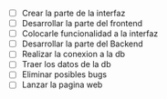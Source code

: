 - [ ] Crear la parte de la interfaz
- [ ] Desarrollar la parte del frontend
- [ ] Colocarle funcionalidad a la interfaz
- [ ] Desarrollar la parte del Backend
- [ ] Realizar la conexion a la db
- [ ] Traer los datos de la db
- [ ] Eliminar posibles bugs
- [ ] Lanzar la pagina web
